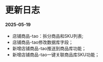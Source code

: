 # 更新日志
#### 2025-05-19
+ 店铺商品-tao：拆分商品和SKU列表;
+ 店铺商品-tao修改数据库字段；
+ 新增店铺商品-tao推送到商品库功能；
+ 新增店铺商品-tao一键关联商品库SKU功能；
